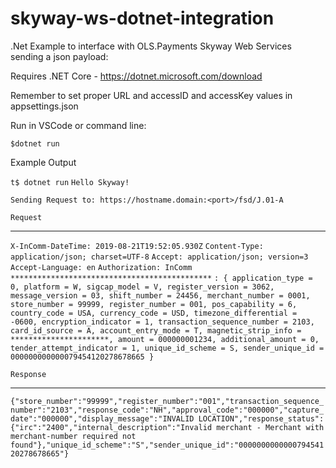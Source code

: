 # skyway-ws-dotnet-integration
.Net Example to interface with OLS.Payments Skyway Web Services sending a json payload:

Requires .NET Core - https://dotnet.microsoft.com/download

Remember to set proper URL and accessID and accessKey values  in appsettings.json

Run in VSCode or command line:

`$dotnet run`

Example Output

`t$ dotnet run`
`Hello Skyway!`

`Sending Request to: https://hostname.domain:<port>/fsd/J.01-A`

`Request`

********************************************
`X-InComm-DateTime: 2019-08-21T19:52:05.930Z`
`Content-Type: application/json; charset=UTF-8`
`Accept: application/json; version=3`
`Accept-Language: en`
`Authorization: InComm *********************************************`
`: { application_type = 0, platform = W, sigcap_model = V, register_version = 3062, message_version = 03, shift_number = 24456, merchant_number = 0001, store_number = 99999, register_number = 001, pos_capability = 6, country_code = USA, currency_code = USD, timezone_differential = -0600, encryption_indicator = 1, transaction_sequence_number = 2103, card_id_source = A, account_entry_mode = T, magnetic_strip_info = **********************, amount = 000000001234, additional_amount = 0, tender_attempt_indicator = 1, unique_id_scheme = S, sender_unique_id = 000000000000079454120278678665 }`

`Response`
********************************************
`{"store_number":"99999","register_number":"001","transaction_sequence_number":"2103","response_code":"NH","approval_code":"000000","capture_date":"000000","display_message":"INVALID LOCATION","response_status":{"irc":"2400","internal_description":"Invalid merchant - Merchant with merchant-number required not found"},"unique_id_scheme":"S","sender_unique_id":"000000000000079454120278678665"}`